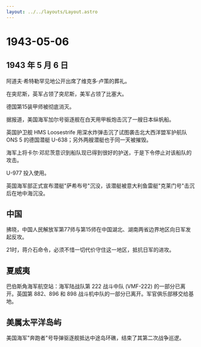 ```yaml
---
layout: ../../layouts/Layout.astro
---
```


# 1943-05-06

## 1943 年 5 月 6 日

阿道夫·希特勒罕见地公开出席了维克多·卢策的葬礼。

在突尼斯，英军占领了突尼斯，美军占领了比塞大。

德国第15装甲师被彻底消灭。

据报道，美国海军加尔号驱逐舰在白天用甲板炮击沉了一艘日本纵帆船。

英国护卫舰 HMS Loosestrife 用深水炸弹击沉了试图袭击北大西洋盟军护航队
ONS 5 的德国潜艇 U-638；另外两艘潜艇也于同一天被摧毁。

海军上将卡尔·邓尼茨意识到船队现已得到很好的护送，于是下令停止对该船队的攻击。

U-977 投入使用。

英国海军部正式宣布潜艇"萨希布号"沉没，该潜艇被意大利鱼雷艇"克莱门号"击沉后在地中海沉没。

## 中国

拂晓，中国人民解放军第77师与第15师在中国湖北、湖南两省边界地区向日军发起反攻。

21时，蒋介石命令，必须不惜一切代价守住这一地区，抵抗日军的进攻。

## 夏威夷

巴伯斯角海军航空站：海军陆战队第 222 战斗中队 (VMF-222)
的一部分已离开。英国第 882、896 和 898
战斗机中队的一部分已离开。军官俱乐部移交给基地。

## 美属太平洋岛屿

美国海军"奔跑者"号导弹驱逐舰抵达中途岛环礁，结束了其第二次战争巡逻。